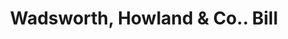 ---
doi: 10.7916/D8B29689
date_other: '1880'
date_other_textual: 1880-1889
form: printed ephemera
genre:
- Invoices
name:
- Wadsworth, Howland & Co.
object_in_context_url: https://biggert.cul.columbia.edu/items/view/ave_biggert_00468
subject_hierarchical_geographic:
- Boston, Massachusetts, United States
subject_name:
- Wadsworth, Howland & Co.
title: Wadsworth, Howland & Co.. Bill
sort_title: Wadsworth, Howland & Co.. Bill
call_number: ave_biggert_00468
coordinates:
- 42.35805555555556,-71.06361111111111
pid: ave_biggert_00468
identifiers: ave_biggert_00468
thumbnail: https://derivativo-1.library.columbia.edu/iiif/2/ldpd:344076/full/!256,256/0/native.jpg
permalink: /biggert/ave_biggert_00468/
layout: iiif-image-page
---